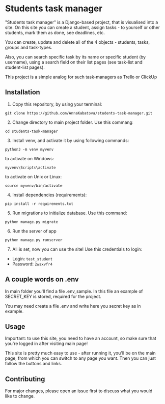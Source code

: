 # Students task manager

"Students task manager" is a Django-based project, that is visualised into a site. On this site you can create a student, assign tasks - to yourself or other students, mark them as done, see deadlines, etc.

You can create, update and delete all of the 4 objects - students, tasks, groups and task-types.

Also, you can search specific task by its name or specific student (by username), using a search field on their list pages (see task-list and student-list pages).

This project is a simple analog for such task-managers as Trello or ClickUp

## Installation

1. Copy this repository, by using your terminal:
```git
git clone https://github.com/AnnaKabatova/students-task-manager.git
```
2. Change directory to main project folder. Use this commang:
```git
cd students-task-manager
```
3. Install venv, and activate it by using following commands:
```git
python3 -m venv myvenv
```
to activate on Windows:
```git
myvenv\Scripts\activate
```
to activate on Unix or Linux:
```git
source myvenv/bin/activate
```
4. Install dependencies (requirements):
```git
pip install -r requirements.txt
```
5. Run migrations to initialize database. Use this command:
```git
python manage.py migrate
```
6. Run the server of app
```git
python manage.py runserver
```
7. All is set, now you can use the site! Use this credentials to login:
  - Login: `test_student`
  - Password: `2wsxvfr4`

## A couple words on .env
In main folder you'll find a file .env_sample. In this file an example of SECRET_KEY is stored, required for the project.

You may need create a file .env and write here you secret key as in example.

## Usage
Important: to use this site, you need to have an account, so make sure that you're logged in after visiting main page!

This site is pretty much easy to use - after running it, you'll be on the main page, from which you can switch to any page you want. Then you can just follow the buttons and links.

## Contributing

For major changes, please open an issue first to discuss what you would like to change.
